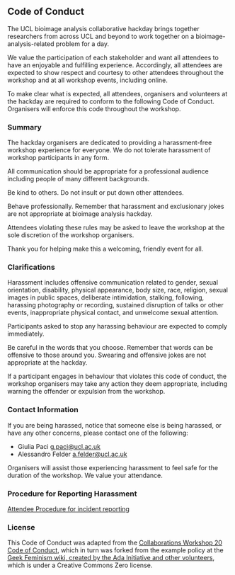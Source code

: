 ## Code of Conduct

The UCL bioimage analysis collaborative hackday brings together researchers from across UCL and beyond to work together on a bioimage-analysis-related problem for a day.

We value the participation of each stakeholder and want all attendees to have an enjoyable and fulfilling experience. Accordingly, all attendees are expected to show respect and courtesy to other attendees throughout the workshop and at all workshop events, including online.

To make clear what is expected, all attendees, organisers and volunteers at the hackday are required to conform to the following Code of Conduct. Organisers will enforce this code throughout the workshop.

### Summary
The hackday organisers are dedicated to providing a harassment-free workshop experience for everyone. We do not tolerate harassment of workshop participants in any form.

All communication should be appropriate for a professional audience including people of many different backgrounds.

Be kind to others. Do not insult or put down other attendees.

Behave professionally. Remember that harassment and exclusionary jokes are not appropriate at bioimage analysis hackday.

Attendees violating these rules may be asked to leave the workshop at the sole discretion of the workshop organisers.

Thank you for helping make this a welcoming, friendly event for all.

### Clarifications
Harassment includes offensive communication related to gender, sexual orientation, disability, physical appearance, body size, race, religion, sexual images in public spaces, deliberate intimidation, stalking, following, harassing photography or recording, sustained disruption of talks or other events, inappropriate physical contact, and unwelcome sexual attention.

Participants asked to stop any harassing behaviour are expected to comply immediately.

Be careful in the words that you choose. Remember that words can be offensive to those around you. Swearing and offensive jokes are not appropriate at the hackday.

If a participant engages in behaviour that violates this code of conduct, the workshop organisers may take any action they deem appropriate, including warning the offender or expulsion from the workshop.

### Contact Information
If you are being harassed, notice that someone else is being harassed, or have any other concerns, please contact one of the following:
- Giulia Paci [g.paci@ucl.ac.uk](mailto:g.paci@ucl.ac.uk)
- Alessandro Felder [a.felder@ucl.ac.uk](mailto:g.paci@ucl.ac.uk)

Organisers will assist those experiencing harassment to feel safe for the duration of the workshop. We value your attendance.

### Procedure for Reporting Harassment

[Attendee Procedure for incident reporting](reporting-procedure.md)

### License
This Code of Conduct was adapted from the [Collaborations Workshop 20 Code of Conduct](https://software.ac.uk/cw20/code-conduct), which in turn was forked from the example policy at the [Geek Feminism wiki, created by the Ada Initiative and other volunteers](https://geekfeminism.wikia.org/wiki/Conference_anti-harassment), which is under a Creative Commons Zero license.

